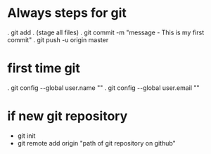 # Always steps for git
. git add . (stage all files)
. git commit -m "message - This is my first commit"
. git push -u origin master

# first time git
. git config --global user.name ""
. git config --global user.email ""
# if new git repository 
* git init 
* git remote add origin "path of git repository on github"
